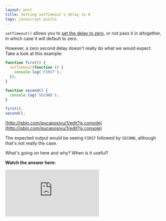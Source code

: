 ```yaml
---
layout: post
title: Setting setTimeout's delay to 0
tags: javascript puzzle
---
```


`setTimeout()` allows you to [set the delay to zero](https://developer.mozilla.org/en-US/docs/Web/API/WindowTimers/setTimeout), or not pass it in altogether, in which case it will default to zero.

However, a zero second delay doesn't really do what we would expect. Take a look at this example:

```js
function first() {
  setTimeout(function () {
    console.log('FIRST');
  });
}

function second() {
  console.log('SECOND');
}

first();
second();
```

[http://jsbin.com/qucaposivu/1/edit?js,console](http://jsbin.com/qucaposivu/1/edit?js,console)

The expected output would be seeing `FIRST` followed by `SECOND`, although that's not really the case.

What's going on here and why? When is it useful?

**Watch the answer here:**

<div class="embed-container">
  <iframe src="https://www.youtube.com/embed/8aGhZQkoFbQ" frameborder="0" allowfullscreen></iframe>
</div>
